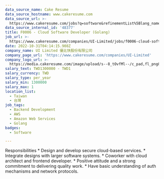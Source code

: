 ```yaml
---
data_source_name: Cake Resume
data_source_hostname: www.cakeresume.com
data_source_url: >-
  https://www.cakeresume.com/jobs?q=software&refinementList%5Blang_name%5D%5B0%5D=English&refinementList%5Bsalary_type%5D=per_year&range%5Bsalary_range%5D%5Bmin%5D=1000000&page=2
data_source_internal_id: '48377'
title: F0006 - Cloud Software Developer (Golang)
job_url: >-
  https://www.cakeresume.com/companies/UI-Limited/jobs/f0006-cloud-software-developer-golang
date: 2022-10-31T04:14:15.908Z
company_name: UI Limited 優比快股份有限公司
company_page_url: 'https://www.cakeresume.com/companies/UI-Limited'
company_logo_url: >-
  https://media.cakeresume.com/image/upload/s--8_tOvfMl--/c_pad,fl_png8,h_200,w_200/v1652866387/xtiubzqy3eub93zondpx.png
salary_text: TWD1300000 - TWD1
salary_currency: TWD
salary_type: per_year
salary_min: 1300000
salary_max: 1
location_list:
  - Taiwan
  - 台灣
job_tags:
  - Backend Development
  - AWS
  - Amazon Web Services
  - Golang
badges:
  - Software

---
```


Responsibilities * Design and develop secure cloud-based services. * Integrate designs with larger software systems. * Coworker with cloud architect and frontend developer. * Positive attitude and a strong commitment to delivering quality work. * Have basic understanding of auth mechanisms and network protocols.